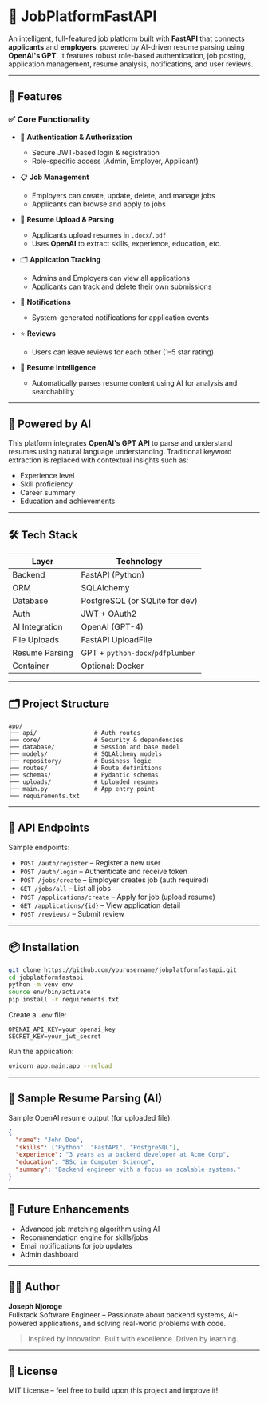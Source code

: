 # 🧠 JobPlatformFastAPI

An intelligent, full-featured job platform built with **FastAPI** that connects **applicants** and **employers**, powered by AI-driven resume parsing using **OpenAI's GPT**. It features robust role-based authentication, job posting, application management, resume analysis, notifications, and user reviews.

---

## 🚀 Features

### ✅ Core Functionality

- 🔐 **Authentication & Authorization**
  - Secure JWT-based login & registration
  - Role-specific access (Admin, Employer, Applicant)

- 📋 **Job Management**
  - Employers can create, update, delete, and manage jobs
  - Applicants can browse and apply to jobs

- 📄 **Resume Upload & Parsing**
  - Applicants upload resumes in `.docx`/`.pdf`
  - Uses **OpenAI** to extract skills, experience, education, etc.

- 🗂 **Application Tracking**
  - Admins and Employers can view all applications
  - Applicants can track and delete their own submissions

- 🔔 **Notifications**
  - System-generated notifications for application events

- ⭐ **Reviews**
  - Users can leave reviews for each other (1–5 star rating)

- 💾 **Resume Intelligence**
  - Automatically parses resume content using AI for analysis and searchability

---

## 🧠 Powered by AI

This platform integrates **OpenAI's GPT API** to parse and understand resumes using natural language understanding. Traditional keyword extraction is replaced with contextual insights such as:

- Experience level
- Skill proficiency
- Career summary
- Education and achievements

---

## 🛠 Tech Stack

| Layer         | Technology        |
| ------------- | ----------------- |
| Backend       | FastAPI (Python)  |
| ORM           | SQLAlchemy        |
| Database      | PostgreSQL (or SQLite for dev) |
| Auth          | JWT + OAuth2      |
| AI Integration| OpenAI (GPT-4)    |
| File Uploads  | FastAPI UploadFile |
| Resume Parsing| GPT + `python-docx`/`pdfplumber` |
| Container     | Optional: Docker  |

---

## 🗂 Project Structure

```
app/
├── api/                # Auth routes
├── core/               # Security & dependencies
├── database/           # Session and base model
├── models/             # SQLAlchemy models
├── repository/         # Business logic
├── routes/             # Route definitions
├── schemas/            # Pydantic schemas
├── uploads/            # Uploaded resumes
├── main.py             # App entry point
└── requirements.txt
```

---

## 🧪 API Endpoints

Sample endpoints:

- `POST /auth/register` – Register a new user
- `POST /auth/login` – Authenticate and receive token
- `POST /jobs/create` – Employer creates job (auth required)
- `GET /jobs/all` – List all jobs
- `POST /applications/create` – Apply for job (upload resume)
- `GET /applications/{id}` – View application detail
- `POST /reviews/` – Submit review

---

## 📦 Installation

```bash
git clone https://github.com/yourusername/jobplatformfastapi.git
cd jobplatformfastapi
python -m venv env
source env/bin/activate
pip install -r requirements.txt
```

Create a `.env` file:

```env
OPENAI_API_KEY=your_openai_key
SECRET_KEY=your_jwt_secret
```

Run the application:

```bash
uvicorn app.main:app --reload
```

---

## 📄 Sample Resume Parsing (AI)

Sample OpenAI resume output (for uploaded file):

```json
{
  "name": "John Doe",
  "skills": ["Python", "FastAPI", "PostgreSQL"],
  "experience": "3 years as a backend developer at Acme Corp",
  "education": "BSc in Computer Science",
  "summary": "Backend engineer with a focus on scalable systems."
}
```

---

## 🎯 Future Enhancements

- Advanced job matching algorithm using AI
- Recommendation engine for skills/jobs
- Email notifications for job updates
- Admin dashboard

---

## 👨‍💻 Author

**Joseph Njoroge**  
Fullstack Software Engineer – Passionate about backend systems, AI-powered applications, and solving real-world problems with code.

> Inspired by innovation. Built with excellence. Driven by learning.

---

## 📝 License

MIT License – feel free to build upon this project and improve it!
